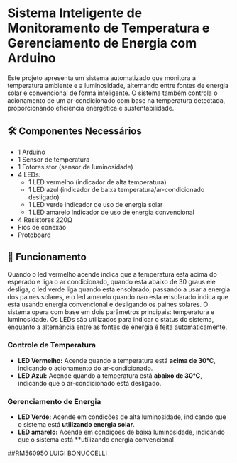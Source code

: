 # Sistema Inteligente de Monitoramento de Temperatura e Gerenciamento de Energia com Arduino

Este projeto apresenta um sistema automatizado que monitora a temperatura ambiente e a luminosidade, alternando entre fontes de energia solar e convencional de forma inteligente. O sistema também controla o acionamento de um ar-condicionado com base na temperatura detectada, proporcionando eficiência energética e sustentabilidade.

## 🛠️ Componentes Necessários
- 1 Arduino 
- 1 Sensor de temperatura 
- 1 Fotoresistor (sensor de luminosidade)
- 4 LEDs:
  - 1 LED vermelho (indicador de alta temperatura)
  - 1 LED azul (indicador de baixa temperatura/ar-condicionado desligado)
  - 1 LED verde indicador de uso de energia solar
  - 1 LED amarelo Indicador de uso de energia convencional
- 4 Resistores 220Ω
- Fios de conexão
- Protoboard

## 📜 Funcionamento
Quando o led vermelho acende indica que a temperatura esta acima do esperado e liga o ar condicionado, quando esta abaixo de 30 graus ele desliga, o led verde liga quando esta ensolarado, passando a usar a energia dos paines solares, e o led amerelo quando nao esta ensolarado indica que esta usando energia convencional e desligando os paines solares.
O sistema opera com base em dois parâmetros principais: temperatura e luminosidade. Os LEDs são utilizados para indicar o status do sistema, enquanto a alternância entre as fontes de energia é feita automaticamente.

### Controle de Temperatura
- **LED Vermelho:** Acende quando a temperatura está **acima de 30°C**, indicando o acionamento do ar-condicionado.
- **LED Azul:** Acende quando a temperatura está **abaixo de 30°C**, indicando que o ar-condicionado está desligado.

### Gerenciamento de Energia
- **LED Verde:** Acende em condições de alta luminosidade, indicando que o sistema está **utilizando energia solar**.
- **LED amarelo:** Acende em condiçoes de baixa luminosidade, indicando que o sistema está **utilizando energia convencional


##RM560950
LUIGI BONUCCELLI
